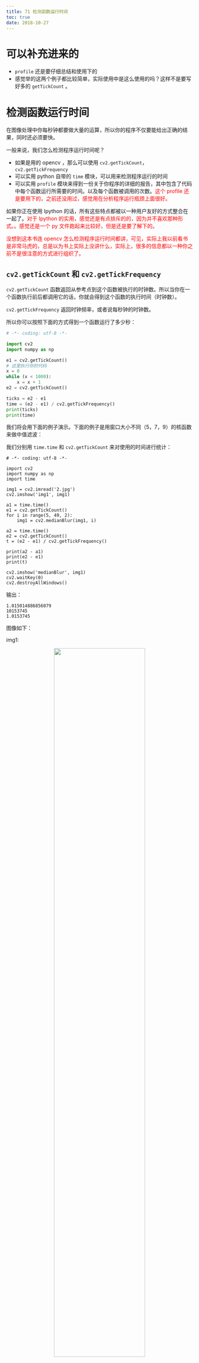 ```yaml
---
title: 71 检测函数运行时间
toc: true
date: 2018-10-27
---
```

# 可以补充进来的

- `profile` 还是要仔细总结和使用下的
- 感觉举的这两个例子都比较简单，实际使用中是这么使用的吗？这样不是要写好多的 `getTickCount` 。

# 检测函数运行时间

在图像处理中你每秒钟都要做大量的运算，所以你的程序不仅要能给出正确的结果，同时还必须要快。

一般来说，我们怎么检测程序运行时间呢？

- 如果是用的 opencv ，那么可以使用 `cv2.getTickCount`，`cv2.getTickFrequency`
- 可以实用 python 自带的 `time` 模块，可以用来检测程序运行的时间
- 可以实用 `profile` 模块来得到一份关于你程序的详细的报告，其中包含了代码中每个函数运行所需要的时间。以及每个函数被调用的次数。<span style="color:red;">这个 profile 还是要用下的，之前还没用过，感觉用在分析程序运行瓶颈上面很好。</span>


如果你正在使用 Ipython 的话，所有这些特点都被以一种用户友好的方式整合在一起了。<span style="color:red;">对于 Ipython 的实用，感觉还是有点排斥的的，因为并不喜欢那种形式。。感觉还是一个 py 文件跑起来比较好，但是还是要了解下的。</span>

<span style="color:red;">没想到这本书连 opencv 怎么检测程序运行时间都讲，可见，实际上我以前看书是非常马虎的，总是以为书上实际上没讲什么，实际上，很多的信息都以一种你之前不是很注意的方式进行组织了。</span>


## `cv2.getTickCount` 和 `cv2.getTickFrequency`

`cv2.getTickCount` 函数返回从参考点到这个函数被执行的时钟数。所以当你在一个函数执行前后都调用它的话，你就会得到这个函数的执行时间（时钟数）。

`cv2.getTickFrequency` 返回时钟频率，或者说每秒钟的时钟数。

所以你可以按照下面的方式得到一个函数运行了多少秒：

```python
# -*- coding: utf-8 -*-

import cv2
import numpy as np

e1 = cv2.getTickCount()
# 这里执行你的代码
x = 0
while (x < 1000):
    x = x + 1
e2 = cv2.getTickCount()

ticks = e2 - e1
time = (e2 - e1) / cv2.getTickFrequency()
print(ticks)
print(time)
```

我们将会用下面的例子演示。下面的例子是用窗口大小不同（5，7，9）的核函数来做中值滤波：

我们分别用 `time.time` 和 `cv2.getTickCount` 来对使用的时间进行统计：

```
# -*- coding: utf-8 -*-

import cv2
import numpy as np
import time

img1 = cv2.imread('2.jpg')
cv2.imshow('img1', img1)

a1 = time.time()
e1 = cv2.getTickCount()
for i in range(5, 49, 2):
    img1 = cv2.medianBlur(img1, i)

a2 = time.time()
e2 = cv2.getTickCount()
t = (e2 - e1) / cv2.getTickFrequency()

print(a2 - a1)
print(e2 - e1)
print(t)

cv2.imshow('medianBlur', img1)
cv2.waitKey(0)
cv2.destroyAllWindows()
```

输出：

```
1.015014886856079
10153745
1.0153745
```

图像如下：

img1:

<p align="center">
    <img width="70%" height="70%" src="http://images.iterate.site/blog/image/181027/jga4kefmeE.png?imageslim">
</p>

medianBlur

<p align="center">
    <img width="70%" height="70%" src="http://images.iterate.site/blog/image/181027/F0D1bIlGki.png?imageslim">
</p>


可见，`time.time()` 和 `cv2.getTickCount` 的结果还是差不多的。





# 相关

- 《OpenCV-python 中文教程》
